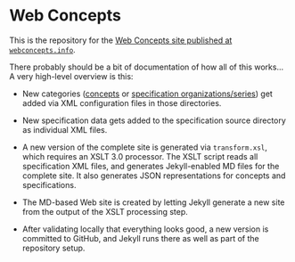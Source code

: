 # Web Concepts

This is the repository for the [Web Concepts site published at `webconcepts.info`](http://webconcepts.info/).

There probably should be a bit of documentation of how all of this works... A very high-level overview is this:

* New categories ([concepts](http://webconcepts.info/concepts) or [specification organizations/series](http://webconcepts.info/specs)) get added via XML configuration files in those directories.

* New specification data gets added to the specification source directory as individual XML files.

* A new version of the complete site is generated via `transform.xsl`, which requires an XSLT 3.0 processor. The XSLT script reads all specification XML files, and generates Jekyll-enabled MD files for the complete site. It also generates JSON representations for concepts and specifications.

* The MD-based Web site is created by letting Jekyll generate a new site from the output of the XSLT processing step.

* After validating locally that everything looks good, a new version is committed to GitHub, and Jekyll runs there as well as part of the repository setup.
